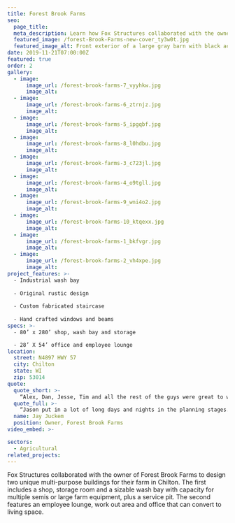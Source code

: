 ```yaml
---
title: Forest Brook Farms
seo:
  page_title:
  meta_description: Learn how Fox Structures collaborated with the owner of Forest Brook Farms to design two unique multi-purpose buildings for their farm in Chilton.
  featured_image: /forest-Brook-Farms-new-cover_ty3w0t.jpg
  featured_image_alt: Front exterior of a large gray barn with black accents and red doors
date: 2019-11-21T07:00:00Z
featured: true
order: 2
gallery: 
  - image: 
      image_url: /forest-brook-farms-7_vyyhkw.jpg
      image_alt:
  - image: 
      image_url: /forest-brook-farms-6_ztrnjz.jpg
      image_alt:
  - image: 
      image_url: /forest-brook-farms-5_ipgqbf.jpg
      image_alt:
  - image: 
      image_url: /forest-brook-farms-8_l0hdbu.jpg
      image_alt:
  - image: 
      image_url: /forest-brook-farms-3_c723jl.jpg
      image_alt:
  - image: 
      image_url: /forest-brook-farms-4_o9tgll.jpg
      image_alt:
  - image: 
      image_url: /forest-brook-farms-9_wni4o2.jpg
      image_alt:
  - image: 
      image_url: /forest-brook-farms-10_ktqexx.jpg
      image_alt:
  - image: 
      image_url: /forest-brook-farms-1_bkfvgr.jpg
      image_alt:
  - image: 
      image_url: /forest-brook-farms-2_vh4xpe.jpg
      image_alt:
project_features: >-
  - Industrial wash bay
  
  - Original rustic design
  
  - Custom fabricated staircase
  
  - Hand crafted windows and beams
specs: >-
  - 80’ x 280’ shop, wash bay and storage

  - 28’ X 54’ office and employee lounge
location:
  street: N4897 HWY 57
  city: Chilton
  state: WI
  zip: 53014
quote:
  quote_short: >-
    “Alex, Dan, Jesse, Tim and all the rest of the guys were great to work with. Jesse’s craftsmanship on the window sliders and beams was amazing and Tim’s fabrication of the stair railings were spot on. I’d recommend Fox Structures without hesitation.”
  quote_full: >-
    “Jason put in a lot of long days and nights in the planning stages. Through the process Jason wasn’t just our contractor—he also became a good friend. Alex, Dan, Jesse, Tim and all the rest of the guys were great to work with. Jesse’s craftsmanship on the window sliders and beams was amazing and Tim’s fabrication of the stair railings were spot on. I’d recommend Fox Structures without hesitation.”
  name: Jay Juckem
  position: Owner, Forest Brook Farms
video_embed: >-

sectors:
  - Agricultural
related_projects: 
---
```


Fox Structures collaborated with the owner of Forest Brook Farms to design two unique multi-purpose buildings for their farm in Chilton. The first includes a shop, storage room and a sizable wash bay with capacity for multiple semis or large farm equipment, plus a service pit. The second features an employee lounge, work out area and office that can convert to living space.
